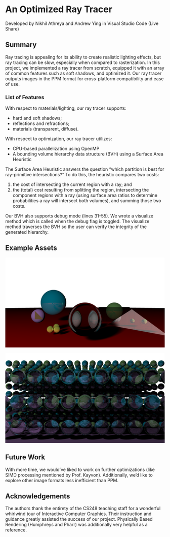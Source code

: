 # An Optimized Ray Tracer

Developed by Nikhil Athreya and Andrew Ying in Visual Studio Code (Live Share)

## Summary
Ray tracing is appealing for its ability to create realistic lighting effects, but ray tracing can be slow, especially when compared to rasterization. In this project, we implemented a ray tracer from scratch, equipped it with an array of common features such as soft shadows, and optimized it. Our ray tracer outputs images in the PPM format for cross-platform compatibility and ease of use. 

### List of Features
With respect to materials/lighting, our ray tracer supports:

* hard and soft shadows;
* reflections and refractions;
* materials (transparent, diffuse).

With respect to optimization, our ray tracer utilizes: 

* CPU-based parallelization using OpenMP
* A bounding volume hierarchy data structure (BVH) using a Surface Area Heuristic

The Surface Area Heuristic answers the question “which partition is best for ray-primitive intersections?” To do this, the heuristic compares two costs:

1. the cost of intersecting the current region with a ray; and
2. the (total) cost resulting from splitting the region, intersecting the component regions with a ray (using surface area ratios to determine probabilities a ray will intersect both volumes), and summing those two costs.

Our BVH also supports debug mode (lines 31-55). We wrote a visualize method which is called when the debug flag is toggled. The visualize method traverses the BVH so the user can verify the integrity of the generated hierarchy. 

## Example Assets
![Assignment 3, but Dark Mode and on Crack](img/scene1.png)

![Balls!](img/scene2.png)

## Future Work
With more time, we would’ve liked to work on further optimizations (like SIMD processing mentioned by Prof. Kayvon). Additionally, we’d like to explore other image formats less inefficient than PPM. 

## Acknowledgements 
The authors thank the entirety of the CS248 teaching staff for a wonderful whirlwind tour of Interactive Computer Graphics. Their instruction and guidance greatly assisted the success of our project. Physically Based Rendering (Humphreys and Pharr) was additionally very helpful as a reference.  

